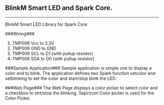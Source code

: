 BlinkM Smart LED and Spark Core.
------------------------------------------------
----------
BlinkM Smart LED Library for Spark Core

###Wiring###
 1. TMP006 Vcc to 3.3V
 2. TMP006 GND to GND 
 3. TMP006 SCL to D1 (with pullup resistor)
 4. TMP006 SDA to D0 (with pullup resistor)

###Sample Application###
Sample application is simple one to display a color and to blink. The application defines two Spark function setcolor and setblinking to set the color and start/stop blink the LED.

###Web Page###
The Web Page displays a color picker to select color and a checkbox to strt/stop the blinking. Sepctrum Color picker is used for the Color Picker.